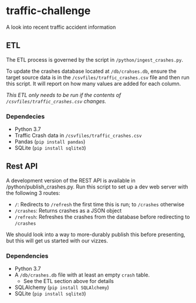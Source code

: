 # traffic-challenge
A look into recent traffic accident information

## ETL
The ETL process is governed by the script in `/python/ingest_crashes.py`.

To update the crashes database located at `/db/crahses.db`, ensure the target source data is in the `/csvfiles/traffic_crashes.csv` file and then run this script. It will report on how many values are added for each column.

_This ETL only needs to be run if the contents of `/csvfiles/traffic_crashes.csv` changes._

### Dependecies
* Python 3.7
* Traffic Crash data in `/csvfiles/traffic_crashes.csv`
* Pandas (`pip install pandas`)
* SQLite (`pip install sqlite3`)

## Rest API
A development version of the REST API is available in /python/publish_crashes.py. Run this script to set up a dev web server with the following 3 routes:

* `/`: Redirects to `/refresh` the first time this is run; to `/crashes` otherwise
* `/crashes`: Returns crashes as a JSON object
* `/refresh`: Refreshes the crashes from the database before redirecting to `/crashes`

We should look into a way to more-durably publish this before presenting, but this will get us started with our vizzes.

### Dependencies
* Python 3.7
* A `/db/crashes.db` file with at least an empty `crash` table.
    * See the ETL section above for details
* SQLAlchemy (`pip install SQLAlchemy`)
* SQLite (`pip install sqlite3`)
